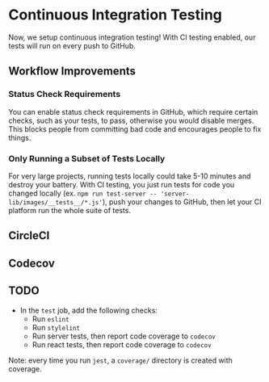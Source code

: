 
# Continuous Integration Testing

Now, we setup continuous integration testing!
With CI testing enabled, our tests will run on every push to GitHub.

## Workflow Improvements

### Status Check Requirements

You can enable status check requirements in GitHub,
which require certain checks, such as your tests, to pass,
otherwise you would disable merges. This blocks people from committing bad
code and encourages people to fix things.

### Only Running a Subset of Tests Locally

For very large projects, running tests locally could take 5-10 minutes and
destroy your battery. With CI testing, you just run tests for code you changed
locally (ex. `npm run test-server -- 'server-lib/images/__tests__/*.js'`),
push your changes to GitHub, then let your CI platform run the whole suite of tests.

## CircleCI

## Codecov

## TODO

- In the `test` job, add the following checks:
  - Run `eslint`
  - Run `stylelint`
  - Run server tests, then report code coverage to `codecov`
  - Run react tests, then report code coverage to `codecov`

Note: every time you run `jest`, a `coverage/` directory is created with coverage.
